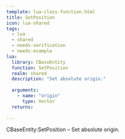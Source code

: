 ```yaml
---
template: lua-class-function.html
title: SetPosition
icon: lua-shared
tags:
  - lua
  - shared
  - needs-verification
  - needs-example
lua:
  library: CBaseEntity
  function: SetPosition
  realm: shared
  description: "Set absolute origin."
  
  arguments:
    - name: "origin"
      type: Vector
  returns:
    
---
```


<div class="lua__search__keywords">
CBaseEntity:SetPosition &#x2013; Set absolute origin.
</div>
